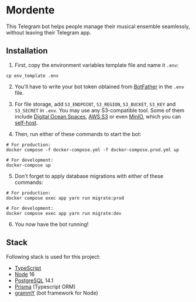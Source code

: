 # Mordente

This Telegram bot helps people manage their musical ensemble seamlessly, without leaving their Telegram app.

## Installation

1. First, copy the environment variables template file and name it `.env`:

```shell
cp env_template .env
```

2. You'll have to write your bot token obtained from [BotFather](https://core.telegram.org/bots#6-botfather) in the `.env` file.

3. For file storage, add `S3_ENDPOINT`, `S3_REGION`, `S3_BUCKET`, `S3_KEY` and `S3_SECRET` in `.env`. You may use any S3-compatible tool. Some of them include [Digital Ocean Spaces](https://www.digitalocean.com/products/spaces), [AWS S3](https://aws.amazon.com/es/s3/) or even [MinIO](https://min.io/), which you can [self-host](https://min.io/docs/minio/container/index.html).

4. Then, run either of these commands to start the bot:

```shell
# For production:
docker compose -f docker-compose.yml -f docker-compose.prod.yml up

# For development:
docker-compose up
```

5. Don't forget to apply database migrations with either of these commands:

```shell
# For production:
docker compose exec app yarn run migrate:prod

# For development:
docker compose exec app yarn run migrate:dev
```

6. You now have the bot running!

## Stack

Following stack is used for this project:

- [TypeScript](https://www.typescriptlang.org/)
- [Node](https://nodejs.dev/) 16
- [PostgreSQL](https://www.postgresql.org/) 14.1
- [Prisma](https://www.prisma.io/) (Typescript ORM)
- [grammY](https://grammy.dev/) (bot framework for Node)
